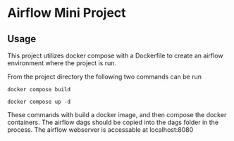 # Airflow Mini Project

## Usage

This project utilizes docker compose with a Dockerfile to create an airflow environment where the project is run.

From the project directory the following two commands can be run

`docker compose build`

`docker compose up -d`

These commands with build a docker image, and then compose the docker containers. The airflow dags should be copied into the dags folder in the process. The airflow webserver is accessable at localhost:8080